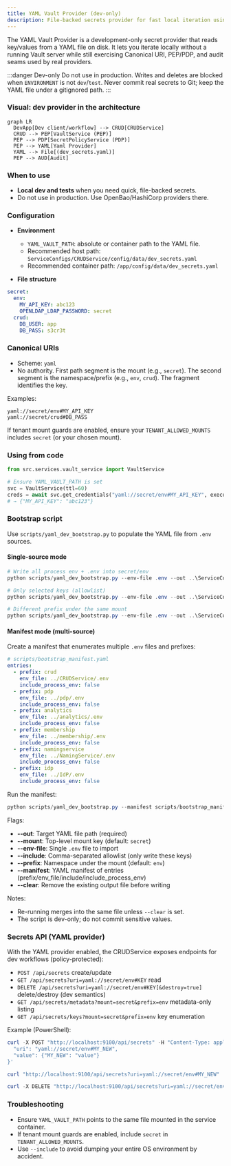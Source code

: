 ```yaml
---
title: YAML Vault Provider (dev-only)
description: File-backed secrets provider for fast local iteration using canonical URIs and the same PEP/PDP seams.
---
```


The YAML Vault Provider is a development-only secret provider that reads key/values from a YAML file on disk. It lets you iterate locally without a running Vault server while still exercising Canonical URI, PEP/PDP, and audit seams used by real providers.

:::danger Dev-only
Do not use in production. Writes and deletes are blocked when `ENVIRONMENT` is not `dev`/`test`. Never commit real secrets to Git; keep the YAML file under a gitignored path.
:::

### Visual: dev provider in the architecture
```mermaid
graph LR
  DevApp[Dev client/workflow] --> CRUD[CRUDService]
  CRUD --> PEP[VaultService (PEP)]
  PEP --> PDP[SecretPolicyService (PDP)]
  PEP --> YAML[Yaml Provider]
  YAML --> File[(dev_secrets.yaml)]
  PEP --> AUD[Audit]
```

### When to use
- **Local dev and tests** when you need quick, file-backed secrets.
- Do not use in production. Use OpenBao/HashiCorp providers there.

### Configuration
- **Environment**
  - `YAML_VAULT_PATH`: absolute or container path to the YAML file.
  - Recommended host path: `ServiceConfigs/CRUDService/config/data/dev_secrets.yaml`
  - Recommended container path: `/app/config/data/dev_secrets.yaml`

- **File structure**
```yaml
secret:
  env:
    MY_API_KEY: abc123
    OPENLDAP_LDAP_PASSWORD: secret
  crud:
    DB_USER: app
    DB_PASS: s3cr3t
```

### Canonical URIs
- Scheme: `yaml`
- No authority. First path segment is the mount (e.g., `secret`). The second segment is the namespace/prefix (e.g., `env`, `crud`). The fragment identifies the key.

Examples:
```text
yaml://secret/env#MY_API_KEY
yaml://secret/crud#DB_PASS
```

If tenant mount guards are enabled, ensure your `TENANT_ALLOWED_MOUNTS` includes `secret` (or your chosen mount).

### Using from code
```python
from src.services.vault_service import VaultService

# Ensure YAML_VAULT_PATH is set
svc = VaultService(ttl=60)
creds = await svc.get_credentials("yaml://secret/env#MY_API_KEY", execution_context=ctx)
# → {"MY_API_KEY": "abc123"}
```

### Bootstrap script
Use `scripts/yaml_dev_bootstrap.py` to populate the YAML file from `.env` sources.

#### Single-source mode
```powershell
# Write all process env + .env into secret/env
python scripts/yaml_dev_bootstrap.py --env-file .env --out ..\ServiceConfigs\CRUDService\config\data\dev_secrets.yaml --mount secret

# Only selected keys (allowlist)
python scripts/yaml_dev_bootstrap.py --env-file .env --out ..\ServiceConfigs\CRUDService\config\data\dev_secrets.yaml --mount secret --include "OPENLDAP_LDAP_PASSWORD,MY_API_KEY"

# Different prefix under the same mount
python scripts/yaml_dev_bootstrap.py --env-file .env --out ..\ServiceConfigs\CRUDService\config\data\dev_secrets.yaml --mount secret --prefix crud
```

#### Manifest mode (multi-source)
Create a manifest that enumerates multiple `.env` files and prefixes:
```yaml
# scripts/bootstrap_manifest.yaml
entries:
  - prefix: crud
    env_file: ../CRUDService/.env
    include_process_env: false
  - prefix: pdp
    env_file: ../pdp/.env
    include_process_env: false
  - prefix: analytics
    env_file: ../analytics/.env
    include_process_env: false
  - prefix: membership
    env_file: ../membership/.env
    include_process_env: false
  - prefix: namingservice
    env_file: ../NamingService/.env
    include_process_env: false
  - prefix: idp
    env_file: ../IdP/.env
    include_process_env: false
```

Run the manifest:
```powershell
python scripts/yaml_dev_bootstrap.py --manifest scripts/bootstrap_manifest.yaml --out ..\ServiceConfigs\CRUDService\config\data\dev_secrets.yaml --mount secret --clear
```

Flags:
- **--out**: Target YAML file path (required)
- **--mount**: Top-level mount key (default: `secret`)
- **--env-file**: Single `.env` file to import
- **--include**: Comma-separated allowlist (only write these keys)
- **--prefix**: Namespace under the mount (default: `env`)
- **--manifest**: YAML manifest of entries (prefix/env_file/include/include_process_env)
- **--clear**: Remove the existing output file before writing

Notes:
- Re-running merges into the same file unless `--clear` is set.
- The script is dev-only; do not commit sensitive values.

### Secrets API (YAML provider)
With the YAML provider enabled, the CRUDService exposes endpoints for dev workflows (policy-protected):
- `POST /api/secrets` create/update
- `GET /api/secrets?uri=yaml://secret/env#KEY` read
- `DELETE /api/secrets?uri=yaml://secret/env#KEY[&destroy=true]` delete/destroy (dev semantics)
- `GET /api/secrets/metadata?mount=secret&prefix=env` metadata-only listing
- `GET /api/secrets/keys?mount=secret&prefix=env` key enumeration

Example (PowerShell):
```powershell
curl -X POST "http://localhost:9100/api/secrets" -H "Content-Type: application/json" -d '{
  "uri": "yaml://secret/env#MY_NEW",
  "value": {"MY_NEW": "value"}
}'

curl "http://localhost:9100/api/secrets?uri=yaml://secret/env#MY_NEW"

curl -X DELETE "http://localhost:9100/api/secrets?uri=yaml://secret/env#MY_NEW"
```

### Troubleshooting
- Ensure `YAML_VAULT_PATH` points to the same file mounted in the service container.
- If tenant mount guards are enabled, include `secret` in `TENANT_ALLOWED_MOUNTS`.
- Use `--include` to avoid dumping your entire OS environment by accident.


